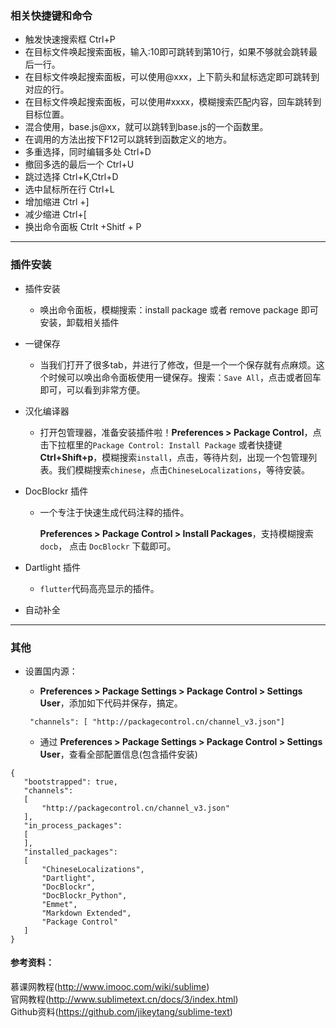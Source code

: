
### 相关快捷键和命令

- 触发快速搜索框  Ctrl+P
- 在目标文件唤起搜索面板，输入:10即可跳转到第10行，如果不够就会跳转最后一行。
- 在目标文件唤起搜索面板，可以使用@xxx，上下箭头和鼠标选定即可跳转到对应的行。
- 在目标文件唤起搜索面板，可以使用#xxxx，模糊搜索匹配内容，回车跳转到目标位置。
- 混合使用，base.js@xx，就可以跳转到base.js的一个函数里。
- 在调用的方法出按下F12可以跳转到函数定义的地方。
- 多重选择，同时编辑多处  Ctrl+D
- 撤回多选的最后一个 Ctrl+U
- 跳过选择  Ctrl+K,Ctrl+D
- 选中鼠标所在行 Ctrl+L
- 增加缩进 Ctrl +]
- 减少缩进 Ctrl+[
- 换出命令面板  Ctrlt +Shitf + P

___

### 插件安装
- 插件安装
  
  - 唤出命令面板，模糊搜索：install package 或者 remove package 即可安装，卸载相关插件
  
- 一键保存
  
  - 当我们打开了很多tab，并进行了修改，但是一个一个保存就有点麻烦。这个时候可以唤出命令面板使用一键保存。搜索：`Save All`，点击或者回车即可，可以看到非常方便。 
  
- 汉化编译器
  
  - 打开包管理器，准备安装插件啦！**Preferences > Package Control**，点击下拉框里的`Package Control: Install Package` 或者快捷键 **Ctrl+Shift+p**，模糊搜索`install`，点击，等待片刻，出现一个包管理列表。我们模糊搜索`chinese`，点击`ChineseLocalizations`，等待安装。
  
- DocBlockr 插件

  - 一个专注于快速生成代码注释的插件。

    **Preferences > Package Control > Install Packages**，支持模糊搜索 `docb`， 点击 `DocBlockr` 下载即可。

- Dartlight 插件

  - `flutter`代码高亮显示的插件。

- 自动补全

___

### 其他
- 设置国内源：
  - **Preferences > Package Settings > Package Control > Settings User**，添加如下代码并保存，搞定。
   ```
    "channels": [ "http://packagecontrol.cn/channel_v3.json"]
   ```
   
  - 通过 **Preferences > Package Settings > Package Control > Settings User**，查看全部配置信息(包含插件安装)
 ```
 {
	"bootstrapped": true,
	"channels":
	[
		"http://packagecontrol.cn/channel_v3.json"
	],
	"in_process_packages":
	[
	],
	"installed_packages":
	[
		"ChineseLocalizations",
		"Dartlight",
		"DocBlockr",
		"DocBlockr_Python",
		"Emmet",
		"Markdown Extended",
		"Package Control"
	]
}
 ```


#### 参考资料：
   慕课网教程(http://www.imooc.com/wiki/sublime)      
   官网教程(http://www.sublimetext.cn/docs/3/index.html)    
   Github资料(https://github.com/jikeytang/sublime-text)  
